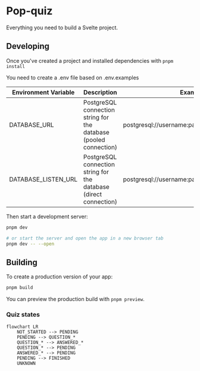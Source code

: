 # Pop-quiz

Everything you need to build a Svelte project.

## Developing

Once you've created a project and installed dependencies with `pnpm install`

You need to create a .env file based on .env.examples

| Environment Variable | Description                                                       | Example                                      |
|----------------------|-------------------------------------------------------------------|----------------------------------------------|
| DATABASE_URL         | PostgreSQL connection string for the database (pooled connection) | postgresql://username:password@host/database |
| DATABASE_LISTEN_URL  | PostgreSQL connection string for the database (direct connection) | postgresql://username:password@host/database |

Then start a development server:

```bash
pnpm dev

# or start the server and open the app in a new browser tab
pnpm dev -- --open
```

## Building

To create a production version of your app:

```bash
pnpm build
```

You can preview the production build with `pnpm preview`.

### Quiz states

```mermaid
flowchart LR
    NOT_STARTED --> PENDING
    PENDING --> QUESTION_*
    QUESTION_* --> ANSWERED_*
    QUESTION_* --> PENDING
    ANSWERED_* --> PENDING
    PENDING --> FINISHED
    UNKNOWN
```